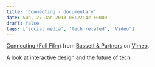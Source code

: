 ```yaml
---
title: 'Connecting - documentary'
date: Sun, 27 Jan 2013 08:22:42 +0000
draft: false
tags: ['social media', 'tech related', 'Video']
---
```


[Connecting (Full Film)](http://vimeo.com/52861634) from [Bassett & Partners](http://vimeo.com/user1384354) on [Vimeo](http://vimeo.com).

A look at interactive design and the future of tech